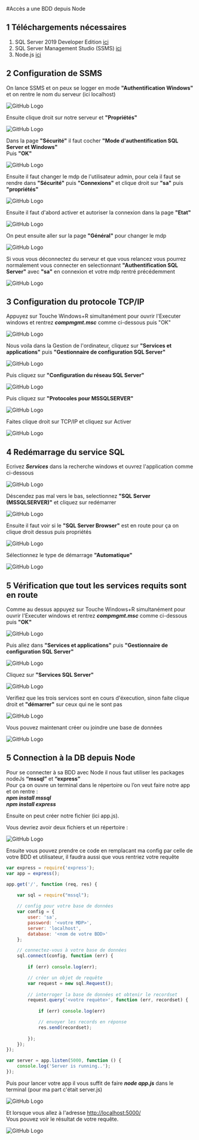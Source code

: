 #Accès a une BDD depuis Node

## 1 Téléchargements nécessaires
1. SQL Server 2019 Developer Edition [ici](https://www.microsoft.com/fr-fr/sql-server/sql-server-downloads)
1. SQL Server Management Studio (SSMS) [ici](https://docs.microsoft.com/en-us/sql/ssms/download-sql-server-management-studio-ssms?view=sql-server-2017)
2. Node.js [ici](https://nodejs.org/en/download/)
## 2 Configuration de SSMS
On lance SSMS et on peux se logger en mode **"Authentification Windows"** et on rentre le nom du serveur (ici localhost)  

![GitHub Logo](https://i.ibb.co/mXZb774/1.png)

Ensuite clique droit sur notre serveur et **"Propriétés"**  

![GitHub Logo](https://i.ibb.co/dB57nTn/2.png)

Dans la page **"Sécurité"** il faut cocher **"Mode d'authentification SQL Server et Windows"**  
Puis **"OK"**

![GitHub Logo](https://i.ibb.co/TkHMBtC/3.png)

Ensuite il faut changer le mdp de l'utilisateur admin, pour cela il faut se rendre dans **"Sécurité"** puis **"Connexions"** et clique droit sur **"sa"** puis **"propriétés"**   

![GitHub Logo](https://i.ibb.co/KVFKZCS/5.png)

Ensuite il faut d'abord activer et autoriser la connexion dans la page **"Etat"**  

![GitHub Logo](https://i.ibb.co/ZXfgCRG/7.png)

On peut ensuite aller sur la page **"Général"** pour changer le mdp  

![GitHub Logo](https://i.ibb.co/8dH9k6t/6.png)

Si vous vous déconnectez du serveur et que vous relancez vous pourrez normalement vous connecter en selectionnant **"Authentification SQL Server"** avec **"sa"** en connexion et votre mdp rentré précédemment  

![GitHub Logo](https://i.ibb.co/mDgvDWJ/8.png)
## 3 Configuration du protocole TCP/IP
Appuyez sur Touche Windows+R simultanément pour ouvrir l'Executer windows et rentrez _**compmgmt.msc**_ comme ci-dessous puis "OK"  

![GitHub Logo](https://i.ibb.co/KrBhGYS/9.png)

Nous voila dans la Gestion de l'ordinateur, cliquez sur **"Services et applications"** puis **"Gestionnaire de configuration SQL Server"**  

![GitHub Logo](https://i.ibb.co/C8dnVVH/10.png)

Puis cliquez sur **"Configuration du réseau SQL Server"**  

![GitHub Logo](https://i.ibb.co/nPqs017/11.png)

Puis cliquez sur **"Protocoles pour MSSQLSERVER"**  

![GitHub Logo](https://i.ibb.co/rpjNmkJ/12.png)

Faites clique droit sur TCP/IP et cliquez sur Activer  

![GitHub Logo](https://i.ibb.co/0MRRsbT/13.png)

## 4 Redémarrage du service SQL  
Ecrivez _**Services**_ dans la recherche windows et ouvrez l'application comme ci-dessous  

![GitHub Logo](https://i.ibb.co/qCHqG0x/14.png)

Déscendez pas mal vers le bas, selectionnez **"SQL Server (MSSQLSERVER)"** et cliquez sur redémarrer  

![GitHub Logo](https://i.ibb.co/wc9fKMq/15.png)

Ensuite il faut voir si le **"SQL Server Browser"** est en route pour ça on clique droit dessus puis propriétés  

![GitHub Logo](https://i.ibb.co/3mmJTGC/16.png)

Sélectionnez le type de démarrage **"Automatique"**  

![GitHub Logo](https://i.ibb.co/dcSmC2R/17.png)
## 5 Vérification que tout les services requits sont en route  
Comme au dessus appuyez sur Touche Windows+R simultanément pour ouvrir l'Executer windows et rentrez _**compmgmt.msc**_ comme ci-dessous puis **"OK"**  

![GitHub Logo](https://i.ibb.co/KrBhGYS/9.png)

Puis allez dans **"Services et applications"** puis **"Gestionnaire de configuration SQL Server"**  

![GitHub Logo](https://i.ibb.co/C8dnVVH/10.png)

Cliquez sur **"Services SQL Server"**  

![GitHub Logo](https://i.ibb.co/PghkHYM/18.png)

Verifiez que les trois services sont en cours d'éxecution, sinon faite clique droit et **"démarrer"** sur ceux qui ne le sont pas  

![GitHub Logo](https://i.ibb.co/9wBDY5k/19.png)

Vous pouvez maintenant créer ou joindre une base de données  

![GitHub Logo](https://i.ibb.co/qyZShtT/4.png)
## 5 Connection à la DB depuis Node
Pour se connecter à sa BDD avec Node il nous faut utiliser les packages nodeJs **“mssql”** et **“express”**  
Pour ça on ouvre un terminal dans le répertoire ou l’on veut faire notre app et on rentre :   
_**npm install mssql**_  
_**npm install express**_  

Ensuite on peut créer notre fichier (ici app.js).  

Vous devriez avoir deux fichiers et un répertoire :  

![GitHub Logo](https://i.ibb.co/611MC7b/20.png)

Ensuite vous pouvez prendre ce code en remplacant ma config par celle de votre BDD et utilisateur,
il faudra aussi que vous rentriez votre requête  
```javascript
var express = require('express');
var app = express();

app.get('/', function (req, res) {
   
    var sql = require("mssql");

    // config pour votre base de données
    var config = {
        user: 'sa',
        password: '<votre MDP>',
        server: 'localhost', 
        database: '<nom de votre BDD>' 
    };

    // connectez-vous à votre base de données
    sql.connect(config, function (err) {
    
        if (err) console.log(err);

        // créer un objet de requête
        var request = new sql.Request();
           
        // interroger la base de données et obtenir le recordset
        request.query('<votre requète>', function (err, recordset) {
            
            if (err) console.log(err)

            // envoyer les records en réponse
            res.send(recordset);
            
        });
    });
});

var server = app.listen(5000, function () {
    console.log('Server is running..');
});
```
Puis pour lancer votre app il vous suffit de faire _**node app.js**_ dans le terminal (pour ma part c'était server.js) 

![GitHub Logo](https://i.ibb.co/HD0Qmbj/21.png)

Et lorsque vous allez à l'adresse [http://localhost:5000/](http://localhost:5000/)  
Vous pouvez voir le résultat de votre requête.  

![GitHub Logo](https://i.ibb.co/W6kscq0/22.png)
